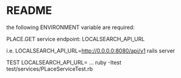 # README

the following ENVIRONMENT variable are required:

PLACE.GET service endpoint:
LOCALSEARCH_API_URL

i.e. 
LOCALSEARCH_API_URL=http://0.0.0.0:8080/api/v1 rails server

TEST
LOCALSEARCH_API_URL= ... ruby -Itest test/services/PLaceServiceTest.rb
